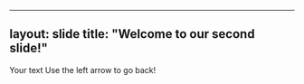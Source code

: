 
---
layout: slide
title: "Welcome to our second slide!"
------
Your text
Use the left arrow to go back!
